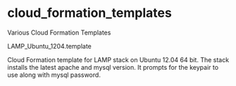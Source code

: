cloud_formation_templates
=========================

Various Cloud Formation Templates

LAMP_Ubuntu_1204.template

Cloud Formation template for LAMP stack on Ubuntu 12.04 64 bit. The stack installs the latest apache and mysql version. It prompts for the keypair to use along with mysql password.
